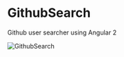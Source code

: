 # GithubSearch
Github user searcher using Angular 2

![GithubSearch](https://raw.githubusercontent.com/naimjeem/GithubSearch/master/GithubSearch.png)
